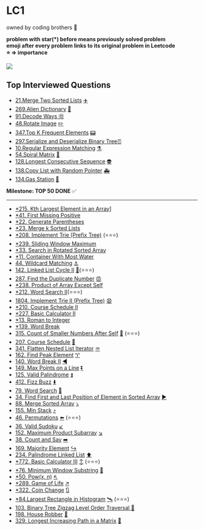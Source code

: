 # LC1
owned by coding brothers 🥇

__problem with star(*) before means previously solved problem__<br/>
__emoji after every problem links to its original problem in Leetcode__<br/>
__:star: => importance__<br/>

<div align="left">
<img src="https://img.shields.io/badge/LC-Java-green?style=plastic&logo=appveyor">
</div>

## Top Interviewed Questions

- [21.Merge Two Sorted Lists](./new/2021/10/9/yyf-lc21.java) [:airplane:](https://leetcode.com/problems/merge-two-sorted-lists)
- [269.Alien Dictionary](./new/2021/10/9/wf-lc269.java) [:aerial_tramway:](https://leetcode.com/problems/alien-dictionary)   
- [91.Decode Ways](./new/2021/10/9/jian-lc91.java)[​ :accept:](https://leetcode.com/problems/decode-ways)
- [48.Rotate Image](./new/2021/10/10/yyf-lc48.java)   [:pencil2:](https://leetcode.com/problems/rotate-image/)
- [347.Top K Frequent Elements](./new/2021/10/10/yyf-lc347.java)  [:pager:](https://leetcode.com/problems/top-k-frequent-elements/)
- [297.Serialize and Deserialize Binary Tree](./new/2021/10/10/wf-lc297.java)[:alarm_clock:](https://leetcode.com/problems/serialize-and-deserialize-binary-tree)  
- [10.Regular Expression Matching](./new/2021/10/10/jian-lc10.java)  [:alembic:](https://leetcode.com/problems/regular-expression-matching)
- [54.Spiral Matrix](./new/2021/10/11/yyf-lc54.java)  [:angel:](https://leetcode.com/problems/spiral-matrix)
- [128.Longest Consecutive Sequence](./new/2021/10/11/wf-lc128.java) [:alien:](https://leetcode.com/problems/longest-consecutive-sequence)
- [138.Copy List with Random Pointer](./new/2021/10/11/wf-lc138.java)  [:ambulance:](https://leetcode.com/problems/copy-list-with-random-pointer)
- [134.Gas Station](./new/2021/10/11/jian-lc134.java)  [:amphora:](https://leetcode.com/problems/gas-station)

__Milestone: TOP 50 DONE__ :white_check_mark:

-----------------------------------------

- [*215. Kth Largest Element in an Array](./old/2021/10/12/jian-lc215.java)]
- [*41. First Missing Positive](./old/2021/10/12/wf-lc41.java)
- [*22. Generate Parentheses](./old/2021/10/12/yyf-lc22.java)
- [*23. Merge k Sorted Lists](./old/2021/10/12/yyf-lc22.java)
- [*208. Implement Trie (Prefix Tree)](./old/2021/10/13/yyf-lc208.java) (:star::star::star:)
- [*239. Sliding Window Maximum](./old/2021/10/13/yyf-lc208.java)
- [*33. Search in Rotated Sorted Array](./old/2021/10/13/wf-lc33.java)
- [*11. Container With Most Water](./old/2021/10/13/jian-lc11.java)
- [44. Wildcard Matching](./new/2021/10/13/wf-lc44-dfs.java)  [:anchor:](https://leetcode.com/problems/wildcard-matching)
- [142. Linked List Cycle II](./new/2021/10/13/jian-lc142.java) [:anger:](https://leetcode.com/problems/linked-list-cycle-ii)(:star::star::star:) 
- [287. Find the Duplicate Number](./new/2021/10/13/jian-lc287.java)  [:angry:](https://leetcode.com/problems/find-the-duplicate-number)
- [*238. Product of Array Except Self](./old/2021/10/14/jian-lc238.java)
- [*212. Word Search II](./old/2021/10/14/wf-lc212.java)  ​(:star::star::star:)
- [1804. Implement Trie II (Prefix Tree)](./old/2021/10/14/yyf-lc1804.java)  [:anguished:](https://leetcode.com/problems/implement-trie-ii-prefix-tree)
- [*210. Course Schedule II](old/2021/10/15/yyf-lc210.java)  
- [*227. Basic Calculator II](old/2021/10/15/wf-lc227.java)
- [*13. Roman to Integer](old/2021/10/15/wf-lc13.java)
- [*139. Word Break](old/2021/10/15/jian-lc139-bfs.java)
- [315. Count of Smaller Numbers After Self](new/2021/10/16/yyf-lc315-BIT.java)   [:ant:](https://leetcode.com/problems/count-of-smaller-numbers-after-self)  ​(:star::star::star:)
- [207. Course Schedule](new/2021/10/16/yyf-lc207.java)   [:apple:](https://leetcode.com/problems/course-schedule)
- [341. Flatten Nested List Iterator](new/2021/10/16/wf-lc341.java)   [:aquarius:](https://leetcode.com/problems/flatten-nested-list-iterator)
- [162. Find Peak Element](new/2021/10/16/wf-lc162.java)    [:aries:](https://leetcode.com/problems/find-peak-element)
- [140. Word Break II](new/2021/10/16/jian-lc140-bfs.java)    [:arrow_backward:](https://leetcode.com/problems/word-break-ii)
- [149. Max Points on a Line](new/2021/10/17/jian-lc149.java)  [:arrow_double_down:](https://leetcode.com/problems/max-points-on-a-line)
- [125. Valid Palindrome](new/2021/10/17/yyf-lc125.java)   [:arrow_double_up:](https://leetcode.com/problems/valid-palindrome)
- [412. Fizz Buzz](new/2021/10/17/yyf-lc412.java)   [:arrow_down:](https://leetcode.com/problems/fizz-buzz)
- [79. Word Search](old/2021/10/17/wf-lc79.java)  [:arrow_down_small:](https://leetcode.com/problems/word-search)
- [34. Find First and Last Position of Element in Sorted Array](new/2021/10/18/wf-lc34.java)  [:arrow_forward:](https://leetcode.com/problems/find-first-and-last-position-of-element-in-sorted-array)
- [88. Merge Sorted Array](new/2021/10/18/wf-lc88.java)  [:arrow_heading_down:](https://leetcode.com/problems/merge-sorted-array)
- [155. Min Stack](new/2021/10/18/yyf-lc155.java)  [:arrow_heading_up:](https://leetcode.com/problems/min-stack)
- [46. Permutations](new/2021/10/18/yyf-lc46.java )  [:arrow_left:](https://leetcode.com/problems/permutations)  (:star::star::star:)
- [36. Valid Sudoku](new/2021/10/18/jian-lc36.java)  [:arrow_lower_left:](https://leetcode.com/problems/valid-sudoku)
- [152. Maximum Product Subarray](new/2021/10/20/jian-lc152.java)   [:arrow_lower_right:](https://leetcode.com/problems/maximum-product-subarray)
- [38. Count and Say](new/2021/10/20/wf-lc38.java)   [:arrow_right:](https://leetcode.com/problems/count-and-say)
- [169. Majority Element](new/2021/10/20/yyf-lc169.java)    [:arrow_right_hook:](https://leetcode.com/problems/majority-element)
- [234. Palindrome Linked List](new/2021/10/20/yyf-lc234.java)   [:arrow_up:](https://leetcode.com/problems/palindrome-linked-list)
- [*772. Basic Calculator III](old/2021/10/21/wf-lc772.java)   [:arrow_up_down:](https://leetcode.com/problems/basic-calculator-iii)  (:star::star::star:)
- [*76. Minimum Window Substring](old/2021/10/21/yyf-lc76.java)   [:arrow_up_small:](https://leetcode.com/problems/minimum-window-substring)
- [*50. Pow(x, n)](old/2021/10/22/wf-l50.java)   [:arrow_upper_left:](https://leetcode.com/problems/powx-n)
- [*289. Game of Life](old/2021/10/22/yyf-lc289.java)    [:arrow_upper_right:](https://leetcode.com/problems/game-of-life)
- [*322. Coin Change](old/2021/10/22/jian-lc322.java)    [:arrows_clockwise:](https://leetcode.com/problems/coin-change)
- [*84.Largest Rectangle in Histogram](old/2021/10/22/jian-lc84.java)    [:artificial_satellite:](https://leetcode.com/problems/largest-rectangle-in-histogram)     (:star::star::star:)
- [103. Binary Tree Zigzag Level Order Traversal ](new/2021/10/24/jian-lc103.java )  [:arrows_counterclockwise:](https://leetcode.com/problems/binary-tree-zigzag-level-order-traversal)
- [198. House Robber](new/2021/10/24/wf-lc198.java)    [:art:](https://leetcode.com/problems/house-robber)
- [329. Longest Increasing Path in a Matrix](new/2021/10/24/yyf-lc329.java)   [ :articulated_lorry:](https://leetcode.com/problems/longest-increasing-path-in-a-matrix)


